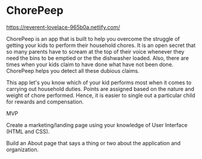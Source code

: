 # ChorePeep

https://reverent-lovelace-965b0a.netlify.com/

ChorePeep is an app that is built to help you overcome the struggle of getting your kids to perform their household chores. It is an open secret that so many parents have to scream at the top of their voice whenever they need the bins to be emptied or the the dishwasher loaded. Also, there are times when your kids claim to have done what have not been done. ChorePeep helps you detect all these dubious claims. 

This app let's you know which of your kid performs most when it comes to carrying out household duties. Points are assigned based on the nature and weight of chore performed. Hence, it is easier to single out a particular child for rewards and compensation. 

MVP

Create a marketing/landing page using your knowledge of User Interface (HTML and CSS).

Build an About page that says a thing or two about the application and organization.